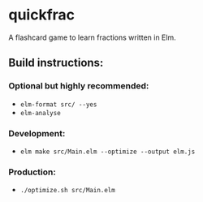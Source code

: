 # quickfrac

A flashcard game to learn fractions written in Elm.

## Build instructions:

### Optional but highly recommended:

- `elm-format src/ --yes`
- `elm-analyse`

### Development:

- `elm make src/Main.elm --optimize --output elm.js`

### Production:

- `./optimize.sh src/Main.elm`

